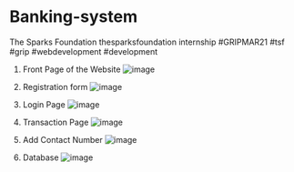 # Banking-system

The Sparks Foundation
thesparksfoundation internship
#GRIPMAR21 
#tsf
#grip
#webdevelopment 
#development 

1. Front Page of the Website
![image](https://user-images.githubusercontent.com/70523057/111913833-a8b31180-8a95-11eb-9ce7-4d655ed5a23c.png)

2. Registration form 
![image](https://user-images.githubusercontent.com/70523057/111914004-4b6b9000-8a96-11eb-9b0c-a7794af884fa.png)

3. Login Page
![image](https://user-images.githubusercontent.com/70523057/111914087-a7ceaf80-8a96-11eb-9516-55b128a5cc10.png)

4. Transaction Page
![image](https://user-images.githubusercontent.com/70523057/111914095-af8e5400-8a96-11eb-9d50-ab392b9a22d7.png)

5. Add Contact Number 
![image](https://user-images.githubusercontent.com/70523057/111914169-e5cbd380-8a96-11eb-8640-e6974eed9256.png)

6. Database
![image](https://user-images.githubusercontent.com/70523057/111914413-d00ade00-8a97-11eb-8406-a43549a72ebb.png)
